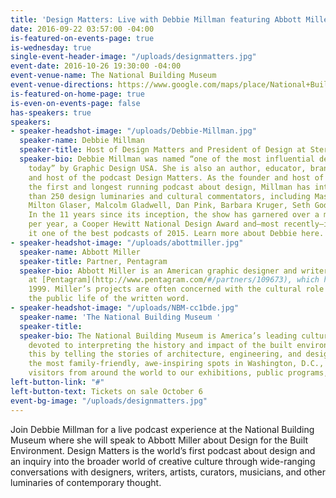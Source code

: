 ```yaml
---
title: 'Design Matters: Live with Debbie Millman featuring Abbott Miller'
date: 2016-09-22 03:57:00 -04:00
is-featured-on-events-page: true
is-wednesday: true
single-event-header-image: "/uploads/designmatters.jpg"
event-date: 2016-10-26 19:30:00 -04:00
event-venue-name: The National Building Museum
event-venue-directions: https://www.google.com/maps/place/National+Building+Museum/@38.8977516,-77.0198075,17z/data=!3m1!4b1!4m5!3m4!1s0x89b7b78ee8345b73:0x48233bd191725f45!8m2!3d38.8977516!4d-77.0176188
is-featured-on-home-page: true
is-even-on-events-page: false
has-speakers: true
speakers:
- speaker-headshot-image: "/uploads/Debbie-Millman.jpg"
  speaker-name: Debbie Millman
  speaker-title: Host of Design Matters and President of Design at Sterling Brands
  speaker-bio: Debbie Millman was named “one of the most influential designers working
    today” by Graphic Design USA. She is also an author, educator, brand strategist
    and host of the podcast Design Matters. As the founder and host of Design Matters,
    the first and longest running podcast about design, Millman has interviewed more
    than 250 design luminaries and cultural commentators, including Massimo Vignelli,
    Milton Glaser, Malcolm Gladwell, Dan Pink, Barbara Kruger, Seth Godin and more.
    In the 11 years since its inception, the show has garnered over a million download
    per year, a Cooper Hewitt National Design Award and—most recently—iTunes designated
    it one of the best podcasts of 2015. Learn more about Debbie here.
- speaker-headshot-image: "/uploads/abottmiller.jpg"
  speaker-name: Abbott Miller
  speaker-title: Partner, Pentagram
  speaker-bio: Abbott Miller is an American graphic designer and writer, and a partner
    at [Pentagram](http://www.pentagram.com/#/partners/109673), which he joined in
    1999. Miller’s projects are often concerned with the cultural role of design and
    the public life of the written word.
- speaker-headshot-image: "/uploads/NBM-cc1bde.jpg"
  speaker-name: 'The National Building Museum '
  speaker-title: 
  speaker-bio: The National Building Museum is America’s leading cultural institution
    devoted to interpreting the history and impact of the built environment. We do
    this by telling the stories of architecture, engineering, and design. As one of
    the most family-friendly, awe-inspiring spots in Washington, D.C., we welcome
    visitors from around the world to our exhibitions, public programs, and festivals.
left-button-link: "#"
left-button-text: Tickets on sale October 6
event-bg-image: "/uploads/designmatters.jpg"
---
```


Join Debbie Millman for a live podcast experience at the National Building Museum where she will speak to Abbott Miller about Design for the Built Environment. Design Matters is the world’s first podcast about design and an inquiry into the broader world of creative culture through wide-ranging conversations with designers, writers, artists, curators, musicians, and other luminaries of contemporary thought.